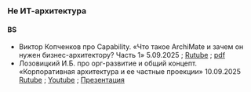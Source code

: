 ### Не ИТ-архитектура
#### BS
- Виктор Копченков про Capability. «Что такое ArchiMate и зачем он нужен бизнес-архитектору? Часть 1» 5.09.2025 ; [Rutube](https://rutube.ru/video/6e26868d762a95eb909c11f4087c2509/) ; [pdf](https://www.businessstudio.ru/upload/files/archimate%20_business_arch%201.pdf)
- Лозовицкий И.Б. про орг-развитие и общий концепт. «Корпоративная архитектура и ее частные проекции» 10.09.2025 [Rutube](https://rutube.ru/video/c369c8d77d5867fcc951b89189124def/) ; [Youtube](https://youtu.be/0XrRyTWPfpY) ; [Презентация](https://www.businessstudio.ru/upload/files/Korporativnaya%20arhitektura%20i%20ee%20chastnye%20proekcii.pdf)
